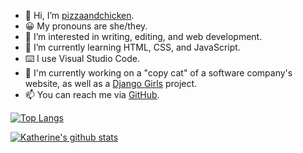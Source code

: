 - 👋 Hi, I’m [pizzaandchicken](https://github.com/pizzaandchicken).
- 😀 My pronouns are she/they.
- 👀 I’m interested in writing, editing, and web development.
- 🌱 I’m currently learning HTML, CSS, and JavaScript.
- ⌨️ I use Visual Studio Code.
- 🔭 I'm currently working on a "copy cat" of a software company's website, as well as a [Django Girls](https://tutorial.djangogirls.org/en/) project.
- 📫 You can reach me via [GitHub](https://github.com/pizzaandchicken).

[![Top Langs](https://github-readme-stats.vercel.app/api/top-langs/?username=pizzaandchicken)](https://github.com/pizzaandchicken/github-readme-stats)

[![Katherine's github stats](https://github-readme-stats.vercel.app/api?username=pizzaandchicken&count_private=true&show_icons=true&theme=radical&hide_rank=false)](https://github.com/anuraghazra/github-readme-stats)

<!---
katherine-karr/katherine-karr is a ✨ special ✨ repository because its `README.md` (this file) appears on your GitHub profile.
You can click the Preview link to take a look at your changes.
--->
